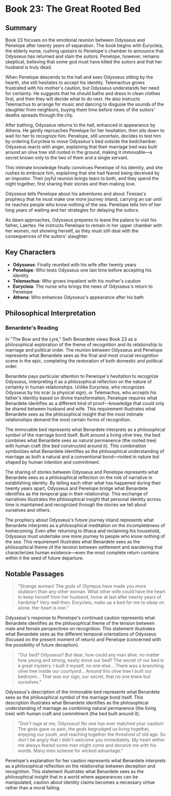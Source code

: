 # Book 23: The Great Rooted Bed

## Summary

Book 23 focuses on the emotional reunion between Odysseus and Penelope after twenty years of separation. The book begins with Eurycleia, the elderly nurse, rushing upstairs to Penelope's chamber to announce that Odysseus has returned and slain the suitors. Penelope, however, remains skeptical, believing that some god must have killed the suitors and that her husband is truly dead.

When Penelope descends to the hall and sees Odysseus sitting by the hearth, she still hesitates to accept his identity. Telemachus grows frustrated with his mother's caution, but Odysseus understands her need for certainty. He suggests that he should bathe and dress in clean clothes first, and then they will decide what to do next. He also instructs Telemachus to arrange for music and dancing to disguise the sounds of the slaughter from neighbors, buying them time before news of the suitors' deaths spreads through the city.

After bathing, Odysseus returns to the hall, enhanced in appearance by Athena. He gently reproaches Penelope for her hesitation, then sits down to wait for her to recognize him. Penelope, still uncertain, decides to test him by ordering Eurycleia to move Odysseus's bed outside the bedchamber. Odysseus reacts with anger, explaining that their marriage bed was built around an olive tree still rooted in the ground, making it immovable—a secret known only to the two of them and a single servant.

This intimate knowledge finally convinces Penelope of his identity, and she rushes to embrace him, explaining that she had feared being deceived by an impostor. Their joyful reunion brings tears to both, and they spend the night together, first sharing their stories and then making love.

Odysseus tells Penelope about his adventures and about Tiresias's prophecy that he must make one more journey inland, carrying an oar until he reaches people who know nothing of the sea. Penelope tells him of her long years of waiting and her strategies for delaying the suitors.

As dawn approaches, Odysseus prepares to leave the palace to visit his father, Laertes. He instructs Penelope to remain in her upper chamber with her women, not showing herself, as they must still deal with the consequences of the suitors' slaughter.

## Key Characters

- **Odysseus**: Finally reunited with his wife after twenty years
- **Penelope**: Who tests Odysseus one last time before accepting his identity
- **Telemachus**: Who grows impatient with his mother's caution
- **Eurycleia**: The nurse who brings the news of Odysseus's return to Penelope
- **Athena**: Who enhances Odysseus's appearance after his bath

## Philosophical Interpretation

### Benardete's Reading

In "The Bow and the Lyre," Seth Benardete views Book 23 as a philosophical exploration of the theme of recognition and its relationship to marriage and political order. The reunion between Odysseus and Penelope represents what Benardete sees as the final and most crucial recognition scene in the epic, completing the restoration of both domestic and political order.

Benardete pays particular attention to Penelope's hesitation to recognize Odysseus, interpreting it as a philosophical reflection on the nature of certainty in human relationships. Unlike Eurycleia, who recognizes Odysseus by his scar (a physical sign), or Telemachus, who accepts his father's identity based on divine transformation, Penelope requires what Benardete identifies as a different kind of proof—knowledge that could only be shared between husband and wife. This requirement illustrates what Benardete sees as the philosophical insight that the most intimate relationships demand the most certain forms of recognition.

The immovable bed represents what Benardete interprets as a philosophical symbol of the marriage bond itself. Built around a living olive tree, the bed combines what Benardete sees as natural permanence (the rooted tree) with human craft (the bed constructed around it). This combination symbolizes what Benardete identifies as the philosophical understanding of marriage as both a natural and a conventional bond—rooted in nature but shaped by human intention and commitment.

The sharing of stories between Odysseus and Penelope represents what Benardete sees as a philosophical reflection on the role of narrative in establishing identity. By telling each other what has happened during their twenty years apart, Odysseus and Penelope bridge what Benardete identifies as the temporal gap in their relationship. This exchange of narratives illustrates the philosophical insight that personal identity across time is maintained and recognized through the stories we tell about ourselves and others.

The prophecy about Odysseus's future journey inland represents what Benardete interprets as a philosophical meditation on the incompleteness of homecoming. Even after returning to Ithaca and reclaiming his household, Odysseus must undertake one more journey to people who know nothing of the sea. This requirement illustrates what Benardete sees as the philosophical theme of the tension between settlement and wandering that characterizes human existence—even the most complete return contains within it the seed of future departure.

## Notable Passages

> "Strange woman! The gods of Olympus have made you more stubborn than any other woman. What other wife could have the heart to keep herself from her husband, home at last after twenty years of hardship? Very well then, Eurycleia, make up a bed for me to sleep on alone. Her heart is iron."

Odysseus's response to Penelope's continued caution represents what Benardete identifies as the philosophical theme of the tension between male and female perspectives on recognition. This statement illustrates what Benardete sees as the different temporal orientations of Odysseus (focused on the present moment of return) and Penelope (concerned with the possibility of future deception).

> "Our bed? Odysseus? But dear, how could any man alive, no matter how young and strong, easily move our bed? The secret of our bed is a great mystery. I built it myself, no one else... There was a branching olive tree inside our courtyard... Around this olive tree I built our bedroom... That was our sign, our secret, that no one knew but ourselves."

Odysseus's description of the immovable bed represents what Benardete sees as the philosophical symbol of the marriage bond itself. This description illustrates what Benardete identifies as the philosophical understanding of marriage as combining natural permanence (the living tree) with human craft and commitment (the bed built around it).

> "Don't rage at me, Odysseus! No one has ever matched your caution! The gods gave us pain, the gods begrudged us living together, enjoying our youth, and reaching together the threshold of old age. So don't be angry that I didn't welcome you immediately. My heart within me always feared some man might come and deceive me with his words. Many men scheme for wicked advantage."

Penelope's explanation for her caution represents what Benardete interprets as a philosophical reflection on the relationship between deception and recognition. This statement illustrates what Benardete sees as the philosophical insight that in a world where appearances can be manipulated, caution about identity claims becomes a necessary virtue rather than a moral failing.
